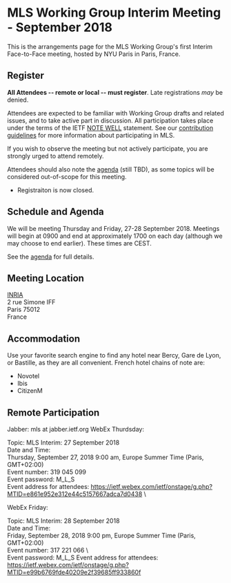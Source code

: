 # MLS Working Group Interim Meeting - September 2018

This is the arrangements page for the MLS Working Group's first Interim Face-to-Face meeting,
hosted by NYU Paris in Paris, France.

## Register

**All Attendees -- remote or local -- must register**. Late registrations _may_ be denied.

Attendees are expected to be familiar with Working Group drafts and related issues, and to take active part in discussion. All participation takes place under the terms of the IETF [NOTE WELL](https://www.ietf.org/about/note-well.html) statement. See our [contribution guidelines](../CONTRIBUTING.md) for more information about participating in MLS.

If you wish to observe the meeting but not actively participate, you are strongly urged to attend remotely.

Attendees should also note the [agenda](agenda.md) (still TBD), as some topics will be considered out-of-scope for this meeting.

* Registraiton is now closed.

## Schedule and Agenda

We will be meeting Thursday and Friday, 27-28 September 2018. Meetings will begin at 0900 and end at
approximately 1700 on each day (although we may choose to end earlier).  These times are CEST.

See the [agenda](agenda.md) for full details.


## Meeting Location

[INRIA](https://www.inria.fr/en/) \
2 rue Simone IFF \
Paris 75012 \
France

## Accommodation

Use your favorite search engine to find any hotel near Bercy, Gare de Lyon, or Bastille, as they are all convenient.
French hotel chains of note are:
* Novotel
* Ibis
* CitizenM

<!--
## Network

## Transportation
-->

## Remote Participation

Jabber: mls at jabber.ietf.org
WebEx Thurdsday:

Topic: MLS Interim: 27 September 2018 \
Date and Time: \
Thursday, September 27, 2018 9:00 am, Europe Summer Time (Paris, GMT+02:00) \
Event number: 319 045 099 \
Event password: M_L_S \
Event address for attendees: https://ietf.webex.com/ietf/onstage/g.php?MTID=e861e952e312e44c5157667adca7d0438 \

WebEx Friday:

Topic: MLS Interim: 28 September 2018 \
Date and Time: \
Friday, September 28, 2018 9:00 pm, Europe Summer Time (Paris, GMT+02:00) \
Event number: 317 221 066 \ \
Event password: M_L_S
Event address for attendees: https://ietf.webex.com/ietf/onstage/g.php?MTID=e99b6769fde40209e2f39685ff933860f
